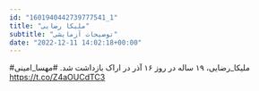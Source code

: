 ```yaml
---
id: "1601940442739777541_1"
title: "ملیکا رضایی"
subtitle: "توضیحات آزمایشی"
date: "2022-12-11 14:02:18+00:00"
---
```

#ملیکا_رضایی، ۱۹ ساله در روز ۱۶ آذر در اراک بازداشت شد. 
#مهسا_امینی https://t.co/Z4aOUCdTC3
